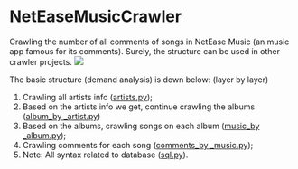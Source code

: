 # NetEaseMusicCrawler
Crawling the number of all comments of songs in NetEase Music (an music app famous for its comments).
Surely, the structure can be used in other crawler projects.
![](https://img.shields.io/badge/Python-3.5.2-blue.svg)

The basic structure (demand analysis) is down below: (layer by layer)
1. Crawling all artists info ([artists.py](musicCrawler/artists.py));
2. Based on the artists info we get, continue crawling the albums ([album_by _artist.py](musicCrawler/album_by_artist.py))
3. Based on the albums, crawling songs on each album ([music_by _album.py](musicCrawler/music_by_album.py));
4. Crawling comments for each song ([comments_by _music.py](musicCrawler/comments_by_music.py));
5. Note: All syntax related to database ([sql.py](musicCrawler/sql.py)).

